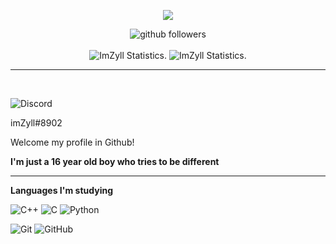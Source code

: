 <p align="center">
    <img src="https://discord.c99.nl/widget/theme-4/852936092863692821.png" />
</p>

<p align="center">
    <img src="https://img.shields.io/github/followers/ImZyll?label=Follow%20Me&style=social" alt="github followers" /><br>
    <br>
    <img src="https://github-readme-stats.vercel.app/api?username=ImZyll&show_icons=true&custom_title=ImZyll%20Statistics&theme=gotham" alt="ImZyll Statistics." />
    <img src="https://github-readme-stats.vercel.app/api/top-langs/?username=ImZyll&layout=compact&theme=gotham" alt="ImZyll Statistics." />

</p>

<hr>

<br>

![Discord](https://img.shields.io/badge/-Discord-000000?style=for-the-badge&logo=discord)
<p>
imZyll#8902
</p>

<p>
Welcome my profile in Github!
    
<b>I'm just a 16 year old boy who tries to be different</b>
</p>

<hr>

<b>Languages I'm studying</b>

![C++](https://img.shields.io/badge/-C++-00599C?style=flat-square&logo=c++)
![C](https://img.shields.io/badge/-C-black?style=flat-square&logo=c)
![Python](https://img.shields.io/badge/-Python-black?style=flat-square&logo=Python)

![Git](https://img.shields.io/badge/-Git-000000?style=for-the-badge&logo=git&logoColor=F05032)
![GitHub](https://img.shields.io/badge/-GitHub-000000?style=for-the-badge&logo=github&logoColor=fff)

